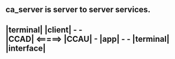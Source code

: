ca_server is server to server services.
------------------------------------------------------
|terminal|                                |client|
           -                        -      
              |CCAD| <=====> |CCAU| -     |app| 
           -		                  -
|terminal|                                |interface|
------------------------------------------------------